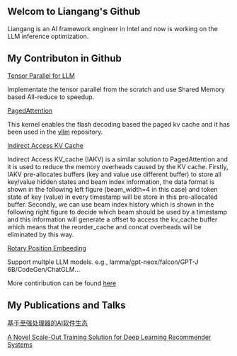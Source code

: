 ## Welcom to Liangang's Github

Liangang is an AI framework engineer in Intel and now is working on the LLM inference optimization. 

## My Contributon in Github

[Tensor Parallel for LLM](https://github.com/intel/intel-extension-for-pytorch/commit/4fa64459d03a17839ec49d1081e9c7e15e0c7f52) 

Implementate the tensor parallel from the scratch and use Shared Memory based All-reduce to speedup.  

[PagedAttention](https://github.com/intel/intel-extension-for-pytorch/commits/main/csrc/cpu/aten/kernels/PagedAttentionKrnl.cpp)

This kernel enables the flash decoding based the paged kv cache and it has been used in the [vllm](https://github.com/vllm-project/vllm/blob/main/vllm/attention/ops/ipex_attn.py) repository. 

[Indirect Access KV Cache](https://github.com/intel/intel-extension-for-pytorch/blob/main/csrc/cpu/aten/kernels/MaskedMultiHeadAttentionKrnl.cpp) 

Indirect Access KV_cache (IAKV) is a similar solution to PagedAttention and it is used to reduce the memory overheads caused by the KV cache. Firstly, IAKV pre-allocates buffers (key and value use different buffer) to store all key/value hidden states and beam index information, the data format is shown in the following left figure (beam_width=4 in this case) and token state of key (value) in every timestamp will be store in this pre-allocated buffer. Secondly, we can use beam index history which is shown in the following right figure to decide which beam should be used by a timestamp and this information will generate a offset to access the kv_cache buffer which means that the reorder_cache and concat overheads will be eliminated by this way.

[Rotary Position Embeeding](https://github.com/intel-innersource/frameworks.ai.pytorch.ipex-cpu/blob/cpu-device/csrc/cpu/aten/kernels/RotaryPositionEmbeddingKnl.cpp) 

Support multple LLM models. e.g., lamma/gpt-neox/falcon/GPT-J 6B/CodeGen/ChatGLM...

More contiribution can be found [here](https://github.com/intel/intel-extension-for-pytorch/graphs/contributors)

## My Publications and Talks 

[基于至强处理器的AI软件生态](https://marketing.csdn.net/p/4f3a7da76a0dc06a0db8a1f251dd9eea?pId=2409)

[A Novel Scale-Out Training Solution for Deep Learning Recommender Systems](https://www.intel.com/content/www/us/en/developer/articles/technical/novel-scale-out-training-solution-deep-learning-recommender-systems.html)

